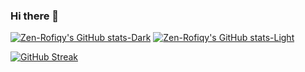 ### Hi there 👋

[![Zen-Rofiqy's GitHub stats-Dark](https://github-readme-stats.vercel.app/api?username=Zen-Rofiqy\&show_icons=true\&theme=dark#gh-dark-mode-only)](https://github.com/Zen-Rofiqy/github-readme-stats#responsive-card-theme#gh-dark-mode-only)
[![Zen-Rofiqy's GitHub stats-Light](https://github-readme-stats.vercel.app/api?username=Zen-Rofiqy\&show_icons=true\&theme=default#gh-light-mode-only)](https://github.com/Zen-Rofiqy/github-readme-stats#responsive-card-theme#gh-light-mode-only)

[![GitHub Streak](http://github-readme-streak-stats.herokuapp.com?user=Zen-Rofiqy&theme=dark&background=000000)](https://git.io/streak-stats)




<!--
**Zen-Rofiqy/Zen-Rofiqy** is a ✨ _special_ ✨ repository because its `README.md` (this file) appears on your GitHub profile.

Here are some ideas to get you started:

- 🔭 I’m currently working on ...
- 🌱 I’m currently learning ...
- 👯 I’m looking to collaborate on ...
- 🤔 I’m looking for help with ...
- 💬 Ask me about ...
- 📫 How to reach me: ...
- 😄 Pronouns: ...
- ⚡ Fun fact: ...
-->
